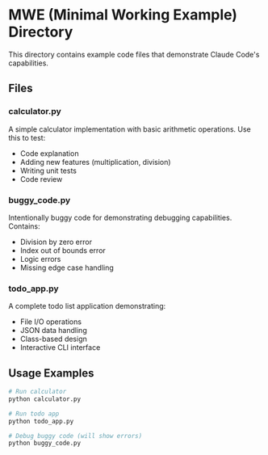 # MWE (Minimal Working Example) Directory

This directory contains example code files that demonstrate Claude Code's capabilities.

## Files

### calculator.py
A simple calculator implementation with basic arithmetic operations. Use this to test:
- Code explanation
- Adding new features (multiplication, division)
- Writing unit tests
- Code review

### buggy_code.py
Intentionally buggy code for demonstrating debugging capabilities. Contains:
- Division by zero error
- Index out of bounds error
- Logic errors
- Missing edge case handling

### todo_app.py
A complete todo list application demonstrating:
- File I/O operations
- JSON data handling
- Class-based design
- Interactive CLI interface

## Usage Examples

```bash
# Run calculator
python calculator.py

# Run todo app
python todo_app.py

# Debug buggy code (will show errors)
python buggy_code.py
```